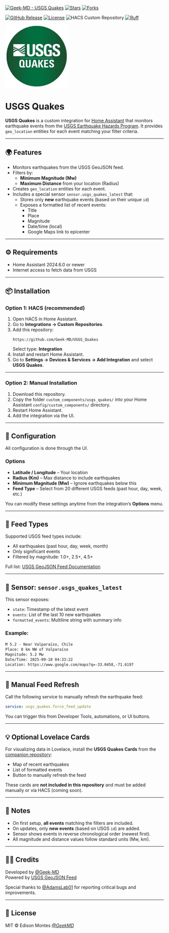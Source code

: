 [![Geek-MD - USGS Quakes](https://img.shields.io/static/v1?label=Geek-MD&message=USGS%20Quakes&color=blue&logo=github)](https://github.com/Geek-MD/USGS_Quakes)
[![Stars](https://img.shields.io/github/stars/Geek-MD/USGS_Quakes?style=social)](https://github.com/Geek-MD/USGS_Quakes)
[![Forks](https://img.shields.io/github/forks/Geek-MD/USGS_Quakes?style=social)](https://github.com/Geek-MD/USGS_Quakes)

[![GitHub Release](https://img.shields.io/github/release/Geek-MD/USGS_Quakes?include_prereleases&sort=semver&color=blue)](https://github.com/Geek-MD/USGS_Quakes/releases)
[![License](https://img.shields.io/badge/License-MIT-blue)](#license)
![HACS Custom Repository](https://img.shields.io/badge/HACS-Custom%20Repository-blue)
[![Ruff](https://github.com/Geek-MD/USGS_Quakes/actions/workflows/ci.yaml/badge.svg?branch=develop&label=Ruff)](https://github.com/Geek-MD/USGS_Quakes/actions/workflows/ci.yaml)

<img width="200" height="200" alt="icon" src="https://github.com/Geek-MD/USGS_Quakes/blob/main/icon.png?raw=true" />

# USGS Quakes

**USGS Quakes** is a custom integration for [Home Assistant](https://www.home-assistant.io) that monitors earthquake events from the [USGS Earthquake Hazards Program](https://earthquake.usgs.gov/). It provides `geo_location` entities for each event matching your filter criteria.

---

## 🌍 Features

- Monitors earthquakes from the USGS GeoJSON feed.
- Filters by:
  - **Minimum Magnitude (Mw)**
  - **Maximum Distance** from your location (Radius)
- Creates `geo_location` entities for each event.
- Includes a special sensor `sensor.usgs_quakes_latest` that:
  - Stores only **new** earthquake events (based on their unique `id`)
  - Exposes a formatted list of recent events:
    - Title
    - Place
    - Magnitude
    - Date/time (local)
    - Google Maps link to epicenter

---

## ⚙️ Requirements

- Home Assistant 2024.6.0 or newer
- Internet access to fetch data from USGS

---

## 📦 Installation

### Option 1: HACS (recommended)

1. Open HACS in Home Assistant.
2. Go to **Integrations → Custom Repositories**.
3. Add this repository:
   ```
   https://github.com/Geek-MD/USGS_Quakes
   ```
   Select type: **Integration**
4. Install and restart Home Assistant.
5. Go to **Settings → Devices & Services → Add Integration** and select **USGS Quakes**.

---

### Option 2: Manual Installation

1. Download this repository.
2. Copy the folder `custom_components/usgs_quakes/` into your Home Assistant `config/custom_components/` directory.
3. Restart Home Assistant.
4. Add the integration via the UI.

---

## 🔧 Configuration

All configuration is done through the UI.

### Options

- **Latitude / Longitude** – Your location
- **Radius (Km)** – Max distance to include earthquakes
- **Minimum Magnitude (Mw)** – Ignore earthquakes below this
- **Feed Type** – Select from 20 different USGS feeds (past hour, day, week, etc.)

You can modify these settings anytime from the integration’s **Options** menu.

---

## 📡 Feed Types

Supported USGS feed types include:

- All earthquakes (past hour, day, week, month)
- Only significant events
- Filtered by magnitude: 1.0+, 2.5+, 4.5+

Full list: [USGS GeoJSON Feed Documentation](https://earthquake.usgs.gov/earthquakes/feed/v1.0/geojson.php)

---

## 🧪 Sensor: `sensor.usgs_quakes_latest`

This sensor exposes:

- `state`: Timestamp of the latest event
- `events`: List of the last 10 new earthquakes
- `formatted_events`: Multiline string with summary info

### Example:

```
M 5.2 - Near Valparaíso, Chile
Place: 8 km NW of Valparaíso
Magnitude: 5.2 Mw
Date/Time: 2025-09-18 04:33:22
Location: https://www.google.com/maps?q=-33.0458,-71.6197
```

---

## 🚀 Manual Feed Refresh

Call the following service to manually refresh the earthquake feed:

```yaml
service: usgs_quakes.force_feed_update
```

You can trigger this from Developer Tools, automations, or UI buttons.

---

## 💡 Optional Lovelace Cards

For visualizing data in Lovelace, install the **USGS Quakes Cards** from the [companion repository](https://github.com/Geek-MD/usgs_quakes_cards):

- Map of recent earthquakes
- List of formatted events
- Button to manually refresh the feed

These cards are **not included in this repository** and must be added manually or via HACS (coming soon).

---

## 📓 Notes

- On first setup, **all events** matching the filters are included.
- On updates, only **new events** (based on USGS `id`) are added.
- Sensor shows events in reverse chronological order (newest first).
- All magnitude and distance values follow standard units (Mw, km).

---

## 🙋‍♂️ Credits

Developed by [@Geek-MD](https://github.com/Geek-MD)  
Powered by [USGS GeoJSON Feed](https://earthquake.usgs.gov/earthquakes/feed/v1.0/geojson.php)

Special thanks to [@AdamsLab01](https://github.com/AdamsLab01) for reporting critical bugs and improvements.

---

## 📄 License

MIT © Edison Montes [_@GeekMD_](https://github.com/Geek-MD)
